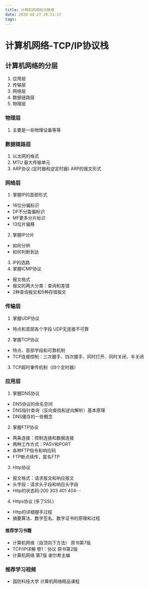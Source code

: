 ```yaml
---
title: 计算机网络知识脉络
date: 2020-08-27 20:21:17
tags:
---
```

# 计算机网络-TCP/IP协议栈

## 计算机网络的分层

1. 应用层
2. 传输层
3. 网络层
4. 数据链路层
5. 物理层

### 物理层
1. 主要是一些物理设备等等

### 数据链路层
1. 以太网的格式
2. MTU 最大传输单元
3. ARP协议 (定时器和逆定时器)
   ARP的报文形式

### 网络层
1. 掌握IP的首部形式
  - 16位分偏标识
  - DF不分篇偏标识
  - MF更多分片标识
  - 13位片偏移
2. 掌握IP分片
  - 如何分辨
  - 如何判断到达
3. IP的选路
4. 掌握ICMP协议
  - 报文格式
  - 报文的两大分类：查询和差错
  - 2种查询报文和5种存错报文
### 传输层
1. 掌握UDP协议
  - 特点和首部各个字段 UDP无连接不可靠
2. 掌握TCP协议
  - 特点、首部字段和可靠机制
  - TCP连接控制：三次握手、四次握手、同时打开、同时关闭、半关闭
3. TCP超时重传机制（四个定时器）

### 应用层
1. 掌握DNS协议
 - DNS协议的命名空间
 - DNS指针查询（反向查找和逆向解析）基本原理
 - DNS缓存的一些概念
2. 掌握FTP协议
 - 两条连接：控制连接和数据连接
 - 两种工作方式：PASV和PORT
 - 各种FTP指令和响应码
 - FTP断点续传，匿名FTP
3. Http协议
 - 报文格式：请求报文和响应报文
 - 头字段：请求头子段和响应头字段
 - Http的状态码:200 303 401 404····
4. Https协议 (多了SSL)
 - Http的详细握手过程
 - 摘要算法、数字签名、数字证书的原理和过程


#### 推荐学习书籍
 * 计算机网络（自顶向下方法） 原书第7版
 * TCP/IP详解 卷1：协议  原书第2版
 * 计算机网络 第7版 谢尔希主编

### 推荐学习视频
 * 国防科技大学 计算机网络精品课程
